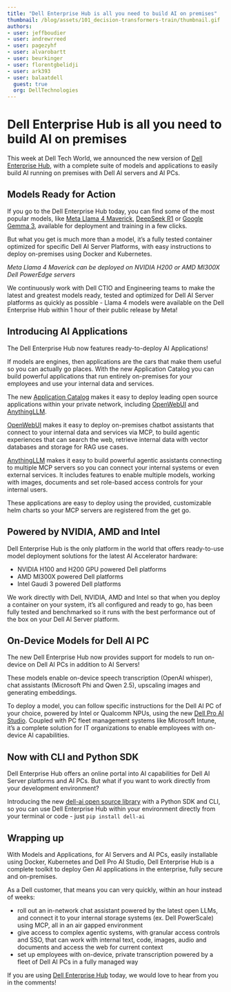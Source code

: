 ```yaml
---
title: "Dell Enterprise Hub is all you need to build AI on premises" 
thumbnail: /blog/assets/101_decision-transformers-train/thumbnail.gif
authors:
- user: jeffboudier
- user: andrewrreed
- user: pagezyhf
- user: alvarobartt
- user: beurkinger
- user: florentgbelidji
- user: ark393
- user: balaatdell
  guest: true
  org: DellTechnologies
---
```


# Dell Enterprise Hub is all you need to build AI on premises

This week at Dell Tech World, we announced the new version of [Dell Enterprise Hub](https://dell.huggingface.co/), with a complete suite of models and applications to easily build AI running on premises with Dell AI servers and AI PCs.


## Models Ready for Action

If you go to the Dell Enterprise Hub today, you can find some of the most popular models, like [Meta Llama 4 Maverick](https://dell.huggingface.co/authenticated/models/meta-llama/Llama-4-Maverick-17B-128E-Instruct), [DeepSeek R1](https://dell.huggingface.co/authenticated/models/deepseek-ai/deepseek-r1) or [Google Gemma 3](https://dell.huggingface.co/authenticated/models/google/gemma-3-27b-it), available for deployment and training in a few clicks.

But what you get is much more than a model, it’s a fully tested container optimized for specific Dell AI Server Platforms, with easy instructions to deploy on-premises using Docker and Kubernetes.


_Meta Llama 4 Maverick can be deployed on NVIDIA H200 or AMD MI300X Dell PowerEdge servers_

We continuously work with Dell CTIO and Engineering teams to make the latest and greatest models ready, tested and optimized for Dell AI Server platforms as quickly as possible - Llama 4 models were available on the Dell Enterprise Hub within 1 hour of their public release by Meta!

## Introducing AI Applications

The Dell Enterprise Hub now features ready-to-deploy AI Applications!

If models are engines, then applications are the cars that make them useful so you can actually go places. With the new Application Catalog you can build powerful applications that run entirely on-premises for your employees and use your internal data and services.

The new [Application Catalog](https://dell.huggingface.co/authenticated/apps) makes it easy to deploy leading open source applications within your private network, including [OpenWebUI](https://github.com/open-webui/open-webui) and [AnythingLLM](https://anythingllm.com/).



[OpenWebUI](https://dell.huggingface.co/authenticated/apps/openwebui) makes it easy to deploy on-premises chatbot assistants that connect to your internal data and services via MCP, to build agentic experiences that can search the web, retrieve internal data with vector databases and storage for RAG use cases. 


[AnythingLLM](https://dell.huggingface.co/authenticated/apps/anythingllm) makes it easy to build powerful agentic assistants connecting to multiple MCP servers so you can connect your internal systems or even external services. It includes features to enable multiple models, working with images, documents and set role-based access controls for your internal users.


These applications are easy to deploy using the provided, customizable helm charts so your MCP servers are registered from the get go.



## Powered by NVIDIA, AMD and Intel

Dell Enterprise Hub is the only platform in the world that offers ready-to-use model deployment solutions for the latest AI Accelerator hardware:
- NVIDIA H100 and H200 GPU powered Dell platforms
- AMD MI300X powered Dell platforms
- Intel Gaudi 3 powered Dell platforms



We work directly with Dell, NVIDIA, AMD and Intel so that when you deploy a container on your system, it’s all configured and ready to go, has been fully tested and benchmarked so it runs with the best performance out of the box on your Dell AI Server platform.

## On-Device Models for Dell AI PC

The new Dell Enterprise Hub now provides support for models to run on-device on Dell AI PCs in addition to AI Servers!



These models enable on-device speech transcription (OpenAI whisper), chat assistants (Microsoft Phi and Qwen 2.5), upscaling images and generating embeddings.

To deploy a model, you can follow specific instructions for the Dell AI PC of your choice, powered by Intel or Qualcomm NPUs, using the new [Dell Pro AI Studio](https://www.dell.com/en-us/lp/dell-pro-ai-studio). Coupled with PC fleet management systems like Microsoft Intune, it’s a complete solution for IT organizations to enable employees with on-device AI capabilities.

## Now with CLI and Python SDK

Dell Enterprise Hub offers an online portal into AI capabilities for Dell AI Server platforms and AI PCs. But what if you want to work directly from your development environment?

Introducing the new [dell-ai open source library](https://github.com/huggingface/dell-ai) with a Python SDK and CLI, so you can use Dell Enterprise Hub within your environment directly from your terminal or code - just `pip install dell-ai`


## Wrapping up

With Models and Applications, for AI Servers and AI PCs, easily installable using Docker, Kubernetes and Dell Pro AI Studio, Dell Enterprise Hub is a complete toolkit to deploy Gen AI applications in the enterprise, fully secure and on-premises.

As a Dell customer, that means you can very quickly, within an hour instead of weeks:
- roll out an in-network chat assistant powered by the latest open LLMs, and connect it to your internal storage systems (ex. Dell PowerScale) using MCP, all in an air gapped environment
- give access to complex agentic systems, with granular access controls and SSO, that can work with internal text, code, images, audio and documents and access the web for current context
- set up employees with on-device, private transcription powered by a fleet of Dell AI PCs in a fully managed way

If you are using [Dell Enterprise Hub](https://dell.huggingface.co/) today, we would love to hear from you in the comments!
